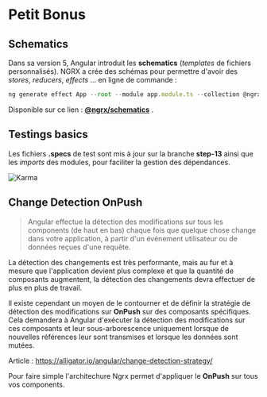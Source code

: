 # Petit Bonus

## Schematics
Dans sa version 5, Angular introduit les **schematics**  (*templates* de fichiers personnalisés).
NGRX a crée des schémas pour permettre d'avoir des *stores*, *reducers*, *effects* ... en ligne de commande :

```javascript
ng generate effect App --root --module app.module.ts --collection @ngrx/schematics

```
Disponible sur ce lien : **[@ngrx/schematics](https://github.com/ngrx/platform/blob/master/docs/schematics/README.md)**  .



## Testings basics

Les fichiers **.specs** de test sont mis à jour sur la branche **step-13** ainsi que les *imports* des modules, pour faciliter la gestion des dépendances.

![Karma](https://github.com/fausfore/ngrx-guide/blob/master/assets/images/karma.png)

## Change Detection OnPush


>Angular effectue la détection des modifications sur tous les components (de haut en bas) chaque fois que quelque chose change dans votre application, à partir d'un événement utilisateur ou de données reçues d'une requête.

La détection des changements est très performante, mais au fur et à mesure que l'application devient plus complexe et que la quantité de composants augmentent, la détection des changements devra effectuer de plus en plus de travail. 

Il existe cependant un moyen de le contourner et de définir la stratégie de détection des modifications sur **OnPush** sur des composants spécifiques.
Cela demandera à Angular d'exécuter la détection des modifications sur ces composants et leur sous-arborescence uniquement lorsque de nouvelles références leur sont transmises et lorsque les données sont  mutées.

Article : https://alligator.io/angular/change-detection-strategy/


Pour faire simple l'architechure Ngrx permet d'appliquer le **OnPush** sur tous vos components.
<!--stackedit_data:
eyJoaXN0b3J5IjpbNjU1NzgyNDZdfQ==
-->